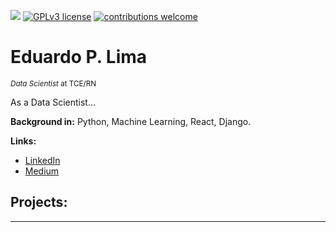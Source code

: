 [![](https://img.shields.io/badge/python-3.7+-blue.svg)](https://www.python.org/downloads/release/python-365/) [![GPLv3 license](https://img.shields.io/badge/License-GPLv3-blue.svg)](http://perso.crans.org/besson/LICENSE.html) [![contributions welcome](https://img.shields.io/badge/contributions-welcome-brightgreen.svg?style=flat)](https://github.com/carlosfab/data_science/issues)

# Eduardo P. Lima
<sub>*Data Scientist* at TCE/RN</sub>

As a Data Scientist...

**Background in:** Python, Machine Learning, React, Django.

**Links:**
* [LinkedIn](www.linkedin.com/in/eduardo-p-lima)
* [Medium](https://www.medium.com/@eduardoplima)


## Projects:

---




